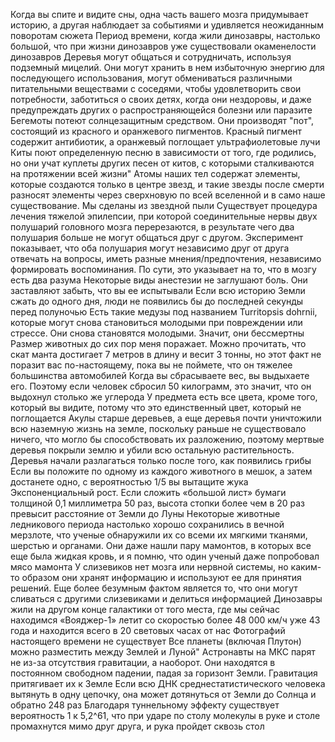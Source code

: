 Когда вы спите и видите сны, одна часть вашего мозга придумывает историю, а другая наблюдает за событиями и удивляется неожиданным поворотам сюжета
Период времени, когда жили динозавры, настолько большой, что при жизни динозавров уже существовали окаменелости динозавров
Деревья могут общаться и сотрудничать, используя подземный мицелий. Они могут хранить в нем избыточную энергию для последующего использования, могут обмениваться различными питательными веществами с соседями, чтобы удовлетворить свои потребности, заботиться о своих детях, когда они нездоровы, и даже предупреждать других о распространяющейся болезни или паразите
Бегемоты потеют солнцезащитным средством. Они производят "пот", состоящий из красного и оранжевого пигментов. Красный пигмент содержит антибиотик, а оранжевый поглощает ультрафиолетовые лучи
Киты поют определенную песню в зависимости от того, где родились, но они учат куплеты других песен от китов, с которыми сталкиваются на протяжении всей жизни"
Атомы наших тел содержат элементы, которые создаются только в центре звезд, и такие звезды после смерти разносят элементы через сверхновую по всей вселенной и в само наше существование. Мы сделаны из звездной пыли
Существует процедура лечения тяжелой эпилепсии, при которой соединительные нервы двух полушарий головного мозга перерезаются, в результате чего два полушария больше не могут общаться друг с другом. Эксперимент показывает, что оба полушария могут независимо друг от друга отвечать на вопросы, иметь разные мнения/предпочтения, независимо формировать воспоминания. По сути, это указывает на то, что в мозгу есть два разума
Некоторые виды анестезии не заглушают боль. Они заставляют забыть, что вы ее испытывали
Если всю историю Земли сжать до одного дня, люди не появились бы до последней секунды перед полуночью
Есть такие медузы под названием Turritopsis dohrnii, которые могут снова становиться молодыми при повреждении или стрессе. Они снова становятся молодыми. Значит, они бессмертны
Размер животных до сих пор меня поражает. Можно прочитать, что скат манта достигает 7 метров в длину и весит 3 тонны, но этот факт не поразит вас по-настоящему, пока вы не поймете, что он тяжелее большинства автомобилей
Когда вы сбрасываете вес, вы выдыхаете его. Поэтому если человек сбросил 50 килограмм, это значит, что он выдохнул столько же углерода
У предмета есть все цвета, кроме того, который вы видите, потому что это единственный цвет, который не поглощается
Акулы старше деревьев, а еще деревья почти уничтожили всю наземную жизнь на земле, поскольку раньше не существовало ничего, что могло бы способствовать их разложению, поэтому мертвые деревья покрыли землю и убили всю остальную растительность. Деревья начали разлагаться только после того, как появились грибы
Если вы положите по одному из каждого животного в мешок, а затем достанете одно, с вероятностью 1/5 вы вытащите жука
Экспоненциальный рост. Если сложить «большой лист» бумаги толщиной 0,1 миллиметра 50 раз, высота стопки более чем в 20 раз превысит расстояние от Земли до Луны
Некоторые животные ледникового периода настолько хорошо сохранились в вечной мерзлоте, что ученые обнаружили их со всеми их мягкими тканями, шерстью и органами. Они даже нашли пару мамонтов, в которых все еще была жидкая кровь, и я помню, что один ученый даже попробовал мясо мамонта
У слизевиков нет мозга или нервной системы, но каким-то образом они хранят информацию и используют ее для принятия решений. Еще более безумным фактом является то, что они могут сливаться с другими слизевиками и делиться информацией
Динозавры жили на другом конце галактики от того места, где мы сейчас находимся
«Вояджер-1» летит со скоростью более 48 000 км/ч уже 43 года и находится всего в 20 световых часах от нас
Фотографий настоящего времени не существует
Все планеты (включая Плутон) можно разместить между Землей и Луной"
Астронавты на МКС парят не из-за отсутствия гравитации, а наоборот. Они находятся в постоянном свободном падении, падая за горизонт Земли. Гравитация притягивает их к Земле
Если всю ДНК среднестатистического человека вытянуть в одну цепочку, она может дотянуться от Земли до Солнца и обратно 248 раз
Благодаря туннельному эффекту существует вероятность 1 к 5,2^61, что при ударе по столу молекулы в руке и столе промахнутся мимо друг друга, и рука пройдет сквозь стол